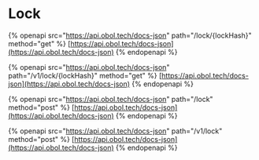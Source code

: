 # Lock

{% openapi src="https://api.obol.tech/docs-json" path="/lock/{lockHash}" method="get" %}
[https://api.obol.tech/docs-json](https://api.obol.tech/docs-json)
{% endopenapi %}

{% openapi src="https://api.obol.tech/docs-json" path="/v1/lock/{lockHash}" method="get" %}
[https://api.obol.tech/docs-json](https://api.obol.tech/docs-json)
{% endopenapi %}

{% openapi src="https://api.obol.tech/docs-json" path="/lock" method="post" %}
[https://api.obol.tech/docs-json](https://api.obol.tech/docs-json)
{% endopenapi %}

{% openapi src="https://api.obol.tech/docs-json" path="/v1/lock" method="post" %}
[https://api.obol.tech/docs-json](https://api.obol.tech/docs-json)
{% endopenapi %}
